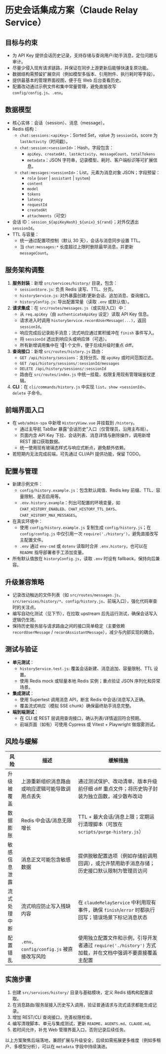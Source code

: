 # 历史会话集成方案（Claude Relay Service）

## 目标与约束
- 为 API Key 提供会话历史记录，支持存储与查询用户/助手消息，定位问题与审计。
- 尽量少侵入现有请求链路，并保证在同步上游更新后能够快速复原功能。
- 数据结构需预留扩展空间（例如模型多版本、引用附件、执行耗时等字段）。
- 提供最基本的管理界面视图，便于在 Web 后台查看历史。
- 配置改动通过示例文件和集中常量管理，避免直接改写 `config/config.js`、`.env`。

## 数据模型
- 核心实体：会话（session）、消息（message）。
- Redis 结构：
  - `chat:sessions:<apiKey>`：Sorted Set，value 为 `sessionId`，score 为 `lastActivity`（时间戳）。
  - `chat:session:<sessionId>`：Hash，字段包含：
    - `apiKey`、`createdAt`、`lastActivity`、`messageCount`、`totalTokens`
    - `metadata`：JSON 字符串，记录模型、耗时、客户端标识等可扩展信息。
  - `chat:messages:<sessionId>`：List，元素为消息对象 JSON；字段预留：
    - `role` (`user` | `assistant` | `system`)
    - `content`
    - `model`
    - `tokens`
    - `latency`
    - `requestId`
    - `createdAt`
    - `attachments`（可空）
- 会话 ID：`session_${apiKeyHash}_${unix}_${rand}`；对外仅透出 `sessionId`。
- TTL 与容量：
  - 统一通过配置项控制（默认 30 天），会话与消息同步设置 TTL。
  - 当 `chat:messages:*` 长度超过上限时删除最早消息，并更新 `messageCount`。

## 服务架构调整
1. **服务封装**：新增 `src/services/history/` 目录，包含：
   - `sessionStore.js`: 负责 Redis 读写、TTL、分页。
   - `historyService.js`: 对外暴露创建/更新会话、追加消息、查询接口。
   - `historyConfig.js`: 导出配置常量（读取 `.env` 或默认值）。
2. **请求集成**：在 `src/routes/messages.js`（或实际入口）中：
   - 从 `req.apiKey`（由 `authenticateApiKey` 设定）读取 API Key 信息。
   - 请求进入时调用 `historyService.recordUserMessage(...)`，返回 `sessionId`。
   - 响应完成后记录助手消息；流式响应通过累积缓冲在 `finish` 事件写入。
   - 将 `sessionId` 透出到响应头或响应体（可选）。
   - 所有新增调用集中在 11 个文件，便于后续升级时重点 diff。
3. **查询接口**：新增 `src/routes/history.js` 路由：
   - `GET /api/history/sessions`：支持分页、按 `apiKey` 或时间范围过滤。
   - `GET /api/history/sessions/:sessionId/messages`
   - `DELETE /api/history/sessions/:sessionId`
   - 路由在 `src/routes/index.js` 中统一挂载，权限复用现有管理端鉴权逻辑。
4. **CLI**：在 `cli/commands/history.js` 中实现 `list`、`show <sessionId>`、`delete` 子命令。

## 前端界面入口
- 在 `web/admin-spa` 中新增 `HistoryView.vue` 并挂载到 `/history`。
  - 通过主导航 TabBar 暴露“会话历史”入口（仅管理员，沿用主布局）。
  - 页面内含 API Key 下拉、会话列表、消息详情与删除操作，调用新增 REST 接口获取数据。
  - 统一使用现有玻璃态样式与响应式断点，避免额外依赖。
- 若短期内无法完成前端，可先通过 CLI/API 提供功能，保留 TODO。

## 配置与管理
- 新建示例文件：
  - `config/history.example.js`：包含默认阈值、Redis key 前缀、TTL、容量限制、是否启用等。
  - `.env.history.example`：列出可配置的环境变量，如 `CHAT_HISTORY_ENABLED`、`CHAT_HISTORY_TTL_DAYS`、`CHAT_HISTORY_MAX_MESSAGES`。
- 在真实环境中：
  - 使用 `config/history.example.js` 复制生成 `config/history.js`；在 `config/config.js` 中仅引用一次 `require('./history')`，避免直接改写主配置文件。
  - `.env` 通过 `env-cmd` 或 `dotenv` 读取时合并 `.env.history`，也可以在 `README` 指导部署者手工添加变量。
- 所有默认值放在 `historyConfig.js`，读取 `.env` 时设有 fallback，保持向后兼容。

## 升级兼容策略
- 记录改动触达的文件列表（如 `src/routes/messages.js`、`src/services/history/*`、`config/history.js`、前端入口），强化代码审查时的关注点。
- 编写自动化测试（见下节），在拉取 upstream 后先运行测试，确保会话写入逻辑仍生效。
- 保持历史服务层与请求路由之间的接口简单稳定（主要依赖 `recordUserMessage` / `recordAssistantMessage`），减少与内部实现的耦合。

## 测试与验证
- **单元测试**：
  - `historyService.test.js`: 覆盖会话新建、消息追加、容量限制、TTL 设置。
  - 使用 Redis mock 或轻量本地 Redis 实例；重点验证 JSON 序列化和异常场景。
- **集成测试**：
  - 使用 Supertest 调用消息 API，断言 Redis 中会话/消息写入正确。
  - 覆盖流式响应（模拟 SSE chunk）确保最终助手消息完整。
- **端到端测试**：
  - 在 CLI 或 REST 层调用查询接口，确认列表/详情返回符合预期。
  - 前端页面（如有）可使用 Cypress 或 Vitest + Playwright 做烟雾测试。

## 风险与缓解
| 风险 | 描述 | 缓解措施 |
|----|----|----|
| 升级被覆盖 | 上游重新组织消息路由或响应逻辑可能导致调用点丢失 | 通过测试保护、改动清单、版本升级前仔细 diff 重点文件；将历史钩子封装为独立函数，减少散布改动 |
| 数据膨胀 | Redis 中会话/消息无限增长 | TTL + 最大会话/消息上限；定期运行清理脚本（可放在 `scripts/purge-history.js`） |
| 敏感信息泄露 | 消息正文可能包含敏感数据 | 提供脱敏配置选项（例如存储前调用回调），或允许禁用助手消息存储；历史接口默认限制为管理员访问 |
| 流式处理中断 | 流式响应防止写入残缺内容 | 在 `claudeRelayService` 中利用现有事件，确保 `finish`/`error` 时都执行回写；错误场景下标记消息状态 |
| 配置错乱 | `.env`、`config/config.js` 被直接改写风险 | 使用独立配置文件和示例，引导开发者通过 `require('./history')` 方式加载，并在文档中强调不要直接覆盖主配置 |

## 实施步骤
1. 创建 `src/services/history/` 目录与基础模块，定义 Redis 结构和配置读取。
2. 在消息路由/服务层接入历史写入调用，验证普通请求与流式请求都能生成记录。
3. 增加 REST/CLI 查询接口，完善权限检查。
4. 编写清理脚本、单元与集成测试，更新 `README`、`AGENTS.md`、`CLAUDE.md`。
5. 若时间允许，补充 Web 管理界面入口，否则记录后续任务。

以上方案聚焦后端落地，兼顾扩展与升级安全，后续如需拓展更多维度（例如多租户、多模型分析），可以在 `metadata` 字段中持续演进。
